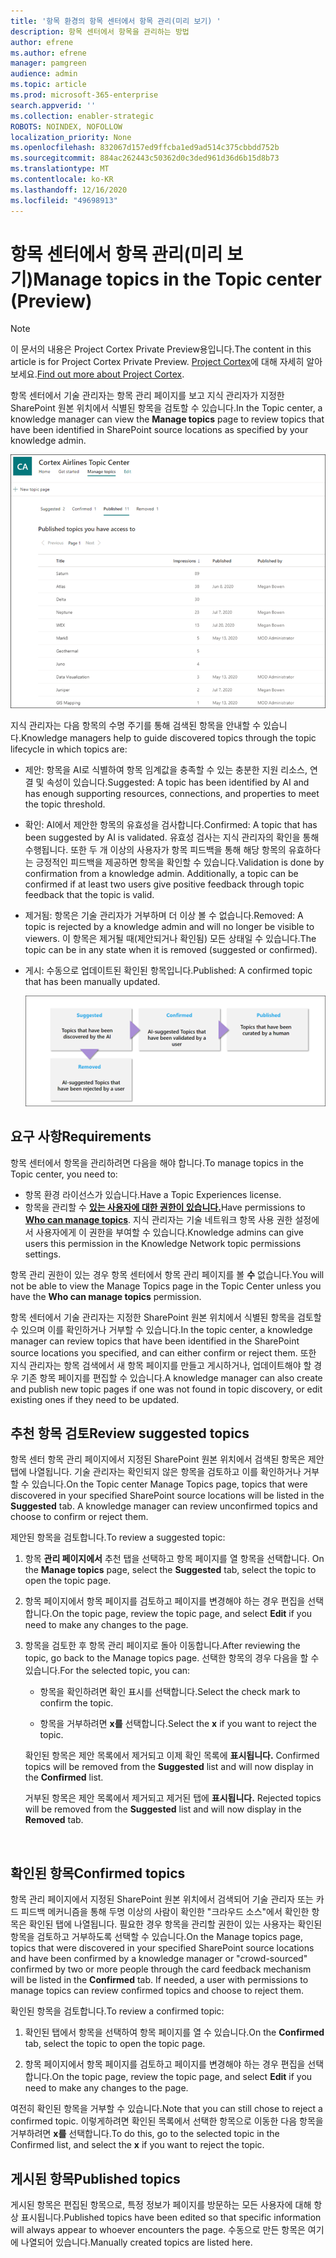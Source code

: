 ```yaml
---
title: '항목 환경의 항목 센터에서 항목 관리(미리 보기) '
description: 항목 센터에서 항목을 관리하는 방법
author: efrene
ms.author: efrene
manager: pamgreen
audience: admin
ms.topic: article
ms.prod: microsoft-365-enterprise
search.appverid: ''
ms.collection: enabler-strategic
ROBOTS: NOINDEX, NOFOLLOW
localization_priority: None
ms.openlocfilehash: 832067d157ed9ffcba1ed9ad514c375cbbdd752b
ms.sourcegitcommit: 884ac262443c50362d0c3ded961d36d6b15d8b73
ms.translationtype: MT
ms.contentlocale: ko-KR
ms.lasthandoff: 12/16/2020
ms.locfileid: "49698913"
---
```

# <a name="manage-topics-in-the-topic-center-preview"></a><span data-ttu-id="db55a-103">항목 센터에서 항목 관리(미리 보기)</span><span class="sxs-lookup"><span data-stu-id="db55a-103">Manage topics in the Topic center (Preview)</span></span>

> [!Note] 
> <span data-ttu-id="db55a-104">이 문서의 내용은 Project Cortex Private Preview용입니다.</span><span class="sxs-lookup"><span data-stu-id="db55a-104">The content in this article is for Project Cortex Private Preview.</span></span> <span data-ttu-id="db55a-105">[Project Cortex](https://aka.ms/projectcortex)에 대해 자세히 알아보세요.</span><span class="sxs-lookup"><span data-stu-id="db55a-105">[Find out more about Project Cortex](https://aka.ms/projectcortex).</span></span>

<span data-ttu-id="db55a-106">항목 센터에서 기술 관리자는 항목  관리 페이지를 보고 지식 관리자가 지정한 SharePoint 원본 위치에서 식별된 항목을 검토할 수 있습니다.</span><span class="sxs-lookup"><span data-stu-id="db55a-106">In the Topic center, a knowledge manager can view the **Manage topics** page to review topics that have been identified in SharePoint source locations as specified by your knowledge admin.</span></span>  

   ![항목 센터](../media/knowledge-management/topic-center.png) </br> 



<span data-ttu-id="db55a-108">지식 관리자는 다음 항목의 수명 주기를 통해 검색된 항목을 안내할 수 있습니다.</span><span class="sxs-lookup"><span data-stu-id="db55a-108">Knowledge managers help to guide discovered topics through the topic lifecycle in which topics are:</span></span>

- <span data-ttu-id="db55a-109">제안: 항목을 AI로 식별하여 항목 임계값을 충족할 수 있는 충분한 지원 리소스, 연결 및 속성이 있습니다.</span><span class="sxs-lookup"><span data-stu-id="db55a-109">Suggested: A topic has been identified by AI and has enough supporting resources, connections, and properties to meet the topic threshold.</span></span>
- <span data-ttu-id="db55a-110">확인: AI에서 제안한 항목의 유효성을 검사합니다.</span><span class="sxs-lookup"><span data-stu-id="db55a-110">Confirmed: A topic that has been suggested by AI is validated.</span></span> <span data-ttu-id="db55a-111">유효성 검사는 지식 관리자의 확인을 통해 수행됩니다. 또한 두 개 이상의 사용자가 항목 피드백을 통해 해당 항목의 유효하다는 긍정적인 피드백을 제공하면 항목을 확인할 수 있습니다.</span><span class="sxs-lookup"><span data-stu-id="db55a-111">Validation is done by confirmation from a knowledge admin. Additionally, a topic can be confirmed if at least two users give positive feedback through topic feedback that the topic is valid.</span></span>
- <span data-ttu-id="db55a-112">제거됨: 항목은 기술 관리자가 거부하며 더 이상 볼 수 없습니다.</span><span class="sxs-lookup"><span data-stu-id="db55a-112">Removed: A topic is rejected by a knowledge admin and will no longer be visible to viewers.</span></span> <span data-ttu-id="db55a-113">이 항목은 제거될 때(제안되거나 확인됨) 모든 상태일 수 있습니다.</span><span class="sxs-lookup"><span data-stu-id="db55a-113">The topic can be in any state when it is removed (suggested or confirmed).</span></span> 
- <span data-ttu-id="db55a-114">게시: 수동으로 업데이트된 확인된 항목입니다.</span><span class="sxs-lookup"><span data-stu-id="db55a-114">Published: A confirmed topic that has been manually updated.</span></span>

   ![항목 수명 주기 차트](../media/knowledge-management/topic-lifecycle.png) </br> 

## <a name="requirements"></a><span data-ttu-id="db55a-116">요구 사항</span><span class="sxs-lookup"><span data-stu-id="db55a-116">Requirements</span></span>

<span data-ttu-id="db55a-117">항목 센터에서 항목을 관리하려면 다음을 해야 합니다.</span><span class="sxs-lookup"><span data-stu-id="db55a-117">To manage topics in the Topic center, you need to:</span></span>
- <span data-ttu-id="db55a-118">항목 환경 라이선스가 있습니다.</span><span class="sxs-lookup"><span data-stu-id="db55a-118">Have a Topic Experiences license.</span></span>
- <span data-ttu-id="db55a-119">항목을 관리할 수 [**있는 사용자에 대한 권한이 있습니다.**](https://docs.microsoft.com/microsoft-365/knowledge/topic-experiences-user-permissions)</span><span class="sxs-lookup"><span data-stu-id="db55a-119">Have permissions to [**Who can manage topics**](https://docs.microsoft.com/microsoft-365/knowledge/topic-experiences-user-permissions).</span></span> <span data-ttu-id="db55a-120">지식 관리자는 기술 네트워크 항목 사용 권한 설정에서 사용자에게 이 권한을 부여할 수 있습니다.</span><span class="sxs-lookup"><span data-stu-id="db55a-120">Knowledge admins can give users this permission in the Knowledge Network topic permissions settings.</span></span> 

<span data-ttu-id="db55a-121">항목 관리 권한이 있는 경우 항목 센터에서 항목 관리 페이지를 볼 **수** 없습니다.</span><span class="sxs-lookup"><span data-stu-id="db55a-121">You will not be able to view the Manage Topics page in the Topic Center unless you have the **Who can manage topics** permission.</span></span>

<span data-ttu-id="db55a-122">항목 센터에서 기술 관리자는 지정한 SharePoint 원본 위치에서 식별된 항목을 검토할 수 있으며 이를 확인하거나 거부할 수 있습니다.</span><span class="sxs-lookup"><span data-stu-id="db55a-122">In the topic center, a knowledge manager can review topics that have been identified in the SharePoint source locations you specified, and can either confirm or reject them.</span></span> <span data-ttu-id="db55a-123">또한 지식 관리자는 항목 검색에서 새 항목 페이지를 만들고 게시하거나, 업데이트해야 할 경우 기존 항목 페이지를 편집할 수 있습니다.</span><span class="sxs-lookup"><span data-stu-id="db55a-123">A knowledge manager can also create and publish new topic pages if one was not found in topic discovery, or edit existing ones if they need to be updated.</span></span>


## <a name="review-suggested-topics"></a><span data-ttu-id="db55a-124">추천 항목 검토</span><span class="sxs-lookup"><span data-stu-id="db55a-124">Review suggested topics</span></span>

<span data-ttu-id="db55a-125">항목 센터 항목 관리 페이지에서 지정된 SharePoint 원본 위치에서 검색된 항목은 제안  탭에 나열됩니다. 기술 관리자는 확인되지 않은 항목을 검토하고 이를 확인하거나 거부할 수 있습니다.</span><span class="sxs-lookup"><span data-stu-id="db55a-125">On the Topic center Manage Topics page, topics that were discovered in your specified SharePoint source locations will be listed in the **Suggested** tab. A knowledge manager can review unconfirmed topics and choose to confirm or reject them.</span></span>

<span data-ttu-id="db55a-126">제안된 항목을 검토합니다.</span><span class="sxs-lookup"><span data-stu-id="db55a-126">To review a suggested topic:</span></span>

1. <span data-ttu-id="db55a-127">항목 **관리 페이지에서** 추천 탭을 선택하고 항목 페이지를 열 항목을 선택합니다. </span><span class="sxs-lookup"><span data-stu-id="db55a-127">On the **Manage topics** page, select the **Suggested** tab, select the topic to open the topic page.</span></span></br>

2. <span data-ttu-id="db55a-128">항목 페이지에서 항목 페이지를 검토하고 페이지를  변경해야 하는 경우 편집을 선택합니다.</span><span class="sxs-lookup"><span data-stu-id="db55a-128">On the topic page, review the topic page, and select **Edit** if you need to make any changes to the page.</span></span>

3. <span data-ttu-id="db55a-129">항목을 검토한 후 항목 관리 페이지로 돌아 이동합니다.</span><span class="sxs-lookup"><span data-stu-id="db55a-129">After reviewing the topic, go back to the Manage topics page.</span></span> <span data-ttu-id="db55a-130">선택한 항목의 경우 다음을 할 수 있습니다.</span><span class="sxs-lookup"><span data-stu-id="db55a-130">For the selected topic, you can:</span></span>

   - <span data-ttu-id="db55a-131">항목을 확인하려면 확인 표시를 선택합니다.</span><span class="sxs-lookup"><span data-stu-id="db55a-131">Select the check mark to confirm the topic.</span></span>
    
   - <span data-ttu-id="db55a-132">항목을 거부하려면 **x를** 선택합니다.</span><span class="sxs-lookup"><span data-stu-id="db55a-132">Select the **x** if you want to reject the topic.</span></span>

    <span data-ttu-id="db55a-133">확인된 항목은 제안 목록에서 제거되고 이제 확인 목록에 **표시됩니다.** </span><span class="sxs-lookup"><span data-stu-id="db55a-133">Confirmed topics will be removed from the **Suggested** list and will now display in the **Confirmed** list.</span></span>

    <span data-ttu-id="db55a-134">거부된 항목은 제안 목록에서 제거되고 제거된 탭에 **표시됩니다.** </span><span class="sxs-lookup"><span data-stu-id="db55a-134">Rejected topics will be removed from the **Suggested** list and will now display in the **Removed** tab.</span></span>

   </br> 

## <a name="confirmed-topics"></a><span data-ttu-id="db55a-135">확인된 항목</span><span class="sxs-lookup"><span data-stu-id="db55a-135">Confirmed topics</span></span>

<span data-ttu-id="db55a-136">항목 관리 페이지에서 지정된 SharePoint 원본 위치에서 검색되어 기술 관리자 또는 카드 피드백 메커니즘을 통해 두명 이상의 사람이 확인한 "크라우드 소스"에서  확인한 항목은 확인된 탭에 나열됩니다. 필요한 경우 항목을 관리할 권한이 있는 사용자는 확인된 항목을 검토하고 거부하도록 선택할 수 있습니다.</span><span class="sxs-lookup"><span data-stu-id="db55a-136">On the Manage topics page, topics that were discovered in your specified SharePoint source locations and have been confirmed by a knowledge manager or "crowd-sourced" confirmed by two or more people through the card feedback mechanism will be listed in the **Confirmed** tab. If needed, a user with permissions to manage topics can review confirmed topics and choose to reject them.</span></span>

<span data-ttu-id="db55a-137">확인된 항목을 검토합니다.</span><span class="sxs-lookup"><span data-stu-id="db55a-137">To review a confirmed topic:</span></span>

1. <span data-ttu-id="db55a-138">확인된  탭에서 항목을 선택하여 항목 페이지를 열 수 있습니다.</span><span class="sxs-lookup"><span data-stu-id="db55a-138">On the **Confirmed** tab, select the topic to open the topic page.</span></span></br>

2. <span data-ttu-id="db55a-139">항목 페이지에서 항목 페이지를 검토하고 페이지를  변경해야 하는 경우 편집을 선택합니다.</span><span class="sxs-lookup"><span data-stu-id="db55a-139">On the topic page, review the topic page, and select **Edit** if you need to make any changes to the page.</span></span>

<span data-ttu-id="db55a-140">여전히 확인된 항목을 거부할 수 있습니다.</span><span class="sxs-lookup"><span data-stu-id="db55a-140">Note that you can still chose to reject a confirmed topic.</span></span>  <span data-ttu-id="db55a-141">이렇게하려면 확인된 목록에서 선택한 항목으로 이동한 다음 항목을 거부하려면 **x를** 선택합니다.</span><span class="sxs-lookup"><span data-stu-id="db55a-141">To do this, go to the selected topic in the Confirmed list, and select the **x** if you want to reject the topic.</span></span>

## <a name="published-topics"></a><span data-ttu-id="db55a-142">게시된 항목</span><span class="sxs-lookup"><span data-stu-id="db55a-142">Published topics</span></span>
<span data-ttu-id="db55a-143">게시된 항목은 편집된 항목으로, 특정 정보가 페이지를 방문하는 모든 사용자에 대해 항상 표시됩니다.</span><span class="sxs-lookup"><span data-stu-id="db55a-143">Published topics have been edited so that specific information will always appear to whoever encounters the page.</span></span> <span data-ttu-id="db55a-144">수동으로 만든 항목은 여기에 나열되어 있습니다.</span><span class="sxs-lookup"><span data-stu-id="db55a-144">Manually created topics are listed here.</span></span>




